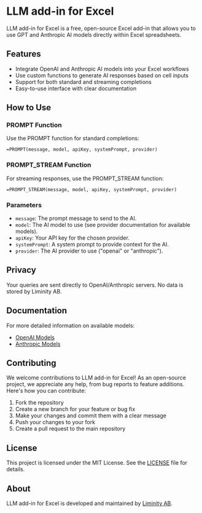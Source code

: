 # LLM add-in for Excel

LLM add-in for Excel is a free, open-source Excel add-in that allows you to use GPT and Anthropic AI models directly within Excel spreadsheets.

## Features

- Integrate OpenAI and Anthropic AI models into your Excel workflows
- Use custom functions to generate AI responses based on cell inputs
- Support for both standard and streaming completions
- Easy-to-use interface with clear documentation

## How to Use

### PROMPT Function

Use the PROMPT function for standard completions:

```excel
=PROMPT(message, model, apiKey, systemPrompt, provider)
```

### PROMPT_STREAM Function

For streaming responses, use the PROMPT_STREAM function:

```excel
=PROMPT_STREAM(message, model, apiKey, systemPrompt, provider)
```

### Parameters

- `message`: The prompt message to send to the AI.
- `model`: The AI model to use (see provider documentation for available models).
- `apiKey`: Your API key for the chosen provider.
- `systemPrompt`:  A system prompt to provide context for the AI.
- `provider`: The AI provider to use ("openai" or "anthropic").

## Privacy

Your queries are sent directly to OpenAI/Anthropic servers. No data is stored by Liminity AB.

## Documentation

For more detailed information on available models:
- [OpenAI Models](https://platform.openai.com/docs/models)
- [Anthropic Models](https://docs.anthropic.com/en/docs/about-claude/models)

## Contributing

We welcome contributions to LLM add-in for Excel! As an open-source project, we appreciate any help, from bug reports to feature additions. Here's how you can contribute:

1. Fork the repository
2. Create a new branch for your feature or bug fix
3. Make your changes and commit them with a clear message
4. Push your changes to your fork
5. Create a pull request to the main repository


## License

This project is licensed under the MIT License. See the [LICENSE](LICENSE.md) file for details.

## About

LLM add-in for Excel is developed and maintained by [Liminity AB](https://liminity.se).